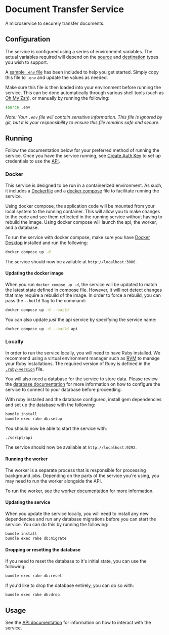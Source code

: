 # Document Transfer Service

A microservice to securely transfer documents.

## Configuration

The service is configured using a series of environment variables. The actual
variables required will depend on the [source] and [destination] types you wish
to support.

A [sample `.env` file][.env] has been included to help you get started. Simply
copy this file to `.env` and update the values as needed.

Make sure this file is then loaded into your environment before running the
service. This can be done automatically through various shell tools (such as
[Oh My Zsh][omz]), or manually by running the following:

```bash
source .env
```

_Note: Your `.env` file will contain sensitive information. This file is ignored
by git, but it is your responsibility to ensure this file remains safe and
secure._

## Running

Follow the documentation below for your preferred method of running the service.
Once you have the service running, see [Create Auth Key][create-key] to set up
credentials to use the [API].

### Docker

This service is designed to be run in a containerized environment. As such, it
includes a [Dockerfile] and a [docker compose] file to facilitate running the
service.

Using docker compose, the application code will be mounted from your local
system to the running container. This will allow you to make changes to the
code and see them reflected in the running service without having to rebuild the
image. Using docker compose will launch the api, the worker, and a database.

To run the service with docker compose, make sure you have [Docker Desktop]
installed and run the following:

```sh
docker compose up -d
```

The service should now be available at `http://localhost:3000`.

#### Updating the docker image

When you run `docker compse up -d`, the service will be updated to match the
latest state defined in compose file. However, it will not detect changes that
may require a rebuild of the image. In order to force a rebuild, you can pass
the `--build` flag to the command:

```bash
docker compose up -d --build
```

You can also update _just_ the api service by specifying the service name:

```bash
docker compose up -d --build api
```

### Locally

In order to run the service locally, you will need to have Ruby installed. We
recommend using a virtual environment manager such as [RVM] to manage your Ruby
installations. The required version of Ruby is defined in the
[`.ruby-version`][ruby-version] file.

You will also need a database for the service to store data. Please review the
[database documentation][database] for more information on how to configure the
service to connect to your database before proceeding.

With ruby installed and the database configured, install gem dependencies and
set up the database with the following:

```bash
bundle install
bundle exec rake db:setup
```

You should now be able to start the service with:

```sh
./script/api
```

The service should now be available at `http://localhost:9292`.

#### Running the worker

The worker is a separate process that is responsible for processing background
jobs. Depending on the parts of the service you're using, you may need to run
the worker alongside the API.

To run the worker, see the [worker documentation][worker] for more information.

#### Updating the service

When you update the service locally, you will need to install any new
dependencies and run any database migrations before you can start the service.
You can do this by running the following:

```bash
bundle install
bundle exec rake db:migrate
```

#### Dropping or resetting the database

If you need to reset the database to it's initial state, you can use the
following:

```bash
bundle exec rake db:reset
```

If you'd like to drop the database entirely, you can do so with:

```bash
bundle exec rake db:drop
```

## Usage

See the [API documentation][api] for information on how to interact with the
service.

[.env]: https://github.com/codeforamerica/document-transfer-service/blob/main/sample.env
[api]: ./api.md
[create-key]: ./runbooks/create_auth_key.md
[database]: ./database.md
[destination]: ./api/destinations.md
[Dockerfile]: https://github.com/codeforamerica/document-transfer-service/blob/main/Dockerfile
[docker compose]: https://github.com/codeforamerica/document-transfer-service/blob/main/docker-compose.yaml
[Docker Desktop]: https://docs.docker.com/desktop/
[omz]: https://ohmyz.sh/
[ruby-version]: https://github.com/codeforamerica/document-transfer-service/blob/main/.ruby-version
[rvm]: https://rvm.io/
[source]: ./api/sources.md
[worker]: ./worker.md
